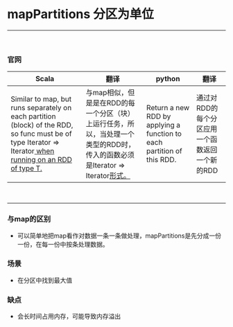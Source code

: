 # mapPartitions 分区为单位

---

<br>


### 官网
| Scala | 翻译  | python | 翻译  |
|-------|-----|--------|-----|
|Similar to map, but runs separately on each partition (block) of the RDD, so func must be of type Iterator<T> => Iterator<U> when running on an RDD of type T.|与map相似，但是是在RDD的每一个分区（块）上运行任务，所以，当处理一个<T>类型的RDD时，传入的函数必须是Iterator<T> => Iterator<U>形式。|Return a new RDD by applying a function to each partition of this RDD.|通过对RDD的每个分区应用一个函数返回一个新的RDD|

<br>

---

### 与map的区别
- 可以简单地把map看作对数据一条一条做处理，mapPartitions是先分成一份一份，在每一份中按条处理数据。


### 场景
- 在分区中找到最大值

### 缺点
- 会长时间占用内存，可能导致内存溢出






